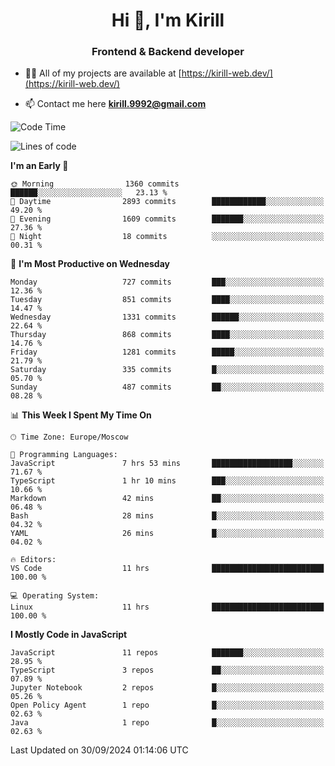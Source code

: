 <h1 align="center">Hi 👋, I'm Kirill</h1>
<h3 align="center">Frontend & Backend developer</h3>

- 👨‍💻 All of my projects are available at [https://kirill-web.dev/](https://kirill-web.dev/)

- 📫 Contact me here **kirill.9992@gmail.com**











<!--START_SECTION:waka-->
![Code Time](http://img.shields.io/badge/Code%20Time-1%2C982%20hrs%2022%20mins-blue)

![Lines of code](https://img.shields.io/badge/From%20Hello%20World%20I%27ve%20Written-4.6%20million%20lines%20of%20code-blue)

**I'm an Early 🐤** 

```text
🌞 Morning                1360 commits        ██████░░░░░░░░░░░░░░░░░░░   23.13 % 
🌆 Daytime                2893 commits        ████████████░░░░░░░░░░░░░   49.20 % 
🌃 Evening                1609 commits        ███████░░░░░░░░░░░░░░░░░░   27.36 % 
🌙 Night                  18 commits          ░░░░░░░░░░░░░░░░░░░░░░░░░   00.31 % 
```
📅 **I'm Most Productive on Wednesday** 

```text
Monday                   727 commits         ███░░░░░░░░░░░░░░░░░░░░░░   12.36 % 
Tuesday                  851 commits         ████░░░░░░░░░░░░░░░░░░░░░   14.47 % 
Wednesday                1331 commits        ██████░░░░░░░░░░░░░░░░░░░   22.64 % 
Thursday                 868 commits         ████░░░░░░░░░░░░░░░░░░░░░   14.76 % 
Friday                   1281 commits        █████░░░░░░░░░░░░░░░░░░░░   21.79 % 
Saturday                 335 commits         █░░░░░░░░░░░░░░░░░░░░░░░░   05.70 % 
Sunday                   487 commits         ██░░░░░░░░░░░░░░░░░░░░░░░   08.28 % 
```


📊 **This Week I Spent My Time On** 

```text
🕑︎ Time Zone: Europe/Moscow

💬 Programming Languages: 
JavaScript               7 hrs 53 mins       ██████████████████░░░░░░░   71.67 % 
TypeScript               1 hr 10 mins        ███░░░░░░░░░░░░░░░░░░░░░░   10.66 % 
Markdown                 42 mins             ██░░░░░░░░░░░░░░░░░░░░░░░   06.48 % 
Bash                     28 mins             █░░░░░░░░░░░░░░░░░░░░░░░░   04.32 % 
YAML                     26 mins             █░░░░░░░░░░░░░░░░░░░░░░░░   04.02 % 

🔥 Editors: 
VS Code                  11 hrs              █████████████████████████   100.00 % 

💻 Operating System: 
Linux                    11 hrs              █████████████████████████   100.00 % 
```

**I Mostly Code in JavaScript** 

```text
JavaScript               11 repos            ███████░░░░░░░░░░░░░░░░░░   28.95 % 
TypeScript               3 repos             ██░░░░░░░░░░░░░░░░░░░░░░░   07.89 % 
Jupyter Notebook         2 repos             █░░░░░░░░░░░░░░░░░░░░░░░░   05.26 % 
Open Policy Agent        1 repo              █░░░░░░░░░░░░░░░░░░░░░░░░   02.63 % 
Java                     1 repo              █░░░░░░░░░░░░░░░░░░░░░░░░   02.63 % 
```




 Last Updated on 30/09/2024 01:14:06 UTC
<!--END_SECTION:waka-->
